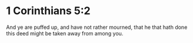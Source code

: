 # 1 Corinthians 5:2

And ye are puffed up, and have not rather mourned, that he that hath done this deed might be taken away from among you.